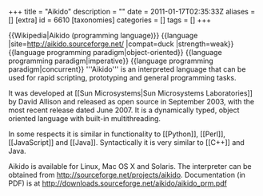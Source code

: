 +++
title = "Aikido"
description = ""
date = 2011-01-17T02:35:33Z
aliases = []
[extra]
id = 6610
[taxonomies]
categories = []
tags = []
+++

{{Wikipedia|Aikido (programming language)}}
{{language
|site=http://aikido.sourceforge.net/
|compat=duck
|strength=weak}}
{{language programming paradigm|object-oriented}}
{{language programming paradigm|imperative}}
{{language programming paradigm|concurrent}}
'''Aikido''' is an interpreted language that can be used for rapid scripting, prototyping and general programming tasks.

It was developed at [[Sun Microsystems|Sun Microsystems Laboratories]] by David Allison and released as open source in September 2003, with the most recent release dated June 2007. It is a dynamically typed, object oriented language with built-in multithreading.

In some respects it is similar in functionality to [[Python]], [[Perl]], [[JavaScript]] and [[Java]]. Syntactically it is very similar to [[C++]] and Java.

Aikido is available for Linux, Mac OS X and Solaris.  The interpreter can be obtained from http://sourceforge.net/projects/aikido.  Documentation (in PDF) is at http://downloads.sourceforge.net/aikido/aikido_prm.pdf
